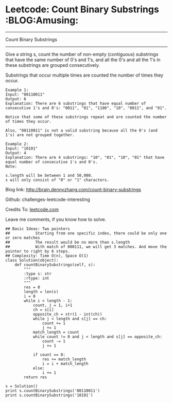 # Leetcode: Count Binary Substrings     :BLOG:Amusing:


---

Count Binary Substrings  

---

Give a string s, count the number of non-empty (contiguous) substrings that have the same number of 0's and 1's, and all the 0's and all the 1's in these substrings are grouped consecutively.  

Substrings that occur multiple times are counted the number of times they occur.  

    Example 1:
    Input: "00110011"
    Output: 6
    Explanation: There are 6 substrings that have equal number of consecutive 1's and 0's: "0011", "01", "1100", "10", "0011", and "01".
    
    Notice that some of these substrings repeat and are counted the number of times they occur.
    
    Also, "00110011" is not a valid substring because all the 0's (and 1's) are not grouped together.

    Example 2:
    Input: "10101"
    Output: 4
    Explanation: There are 4 substrings: "10", "01", "10", "01" that have equal number of consecutive 1's and 0's.
    Note:
    
    s.length will be between 1 and 50,000.
    s will only consist of "0" or "1" characters.

Blog link: <http://brain.dennyzhang.com/count-binary-substrings>  

Github: challenges-leetcode-interesting  

Credits To: [leetcode.com](https://leetcode.com/problems/count-binary-substrings/description)  

Leave me comments, if you know how to solve.  

    ## Basic Ideas: Two pointers
    ##           Starting from one specific index, there could be only one or zero matches
    ##           The result would be no more than s.length
    ##           With match of 000111, we will get 3 matches. And move the pointer to right by 6 steps.
    ## Complexity: Time O(n), Space O(1)
    class Solution(object):
        def countBinarySubstrings(self, s):
            """
            :type s: str
            :rtype: int
            """
            res = 0
            length = len(s)
            i = 0
            while i < length - 1:
                count, j = 1, i+1
                ch = s[i]
                opposite_ch = str(1 - int(ch))
                while j < length and s[j] == ch:
                    count += 1
                    j += 1
                match_length = count
                while count != 0 and j < length and s[j] == opposite_ch:
                    count -= 1
                    j += 1
    
                if count == 0:
                    res += match_length
                    i = i + match_length
                else:
                    i += 1
            return res
    
    s = Solution()
    print s.countBinarySubstrings('00110011')
    print s.countBinarySubstrings('10101')